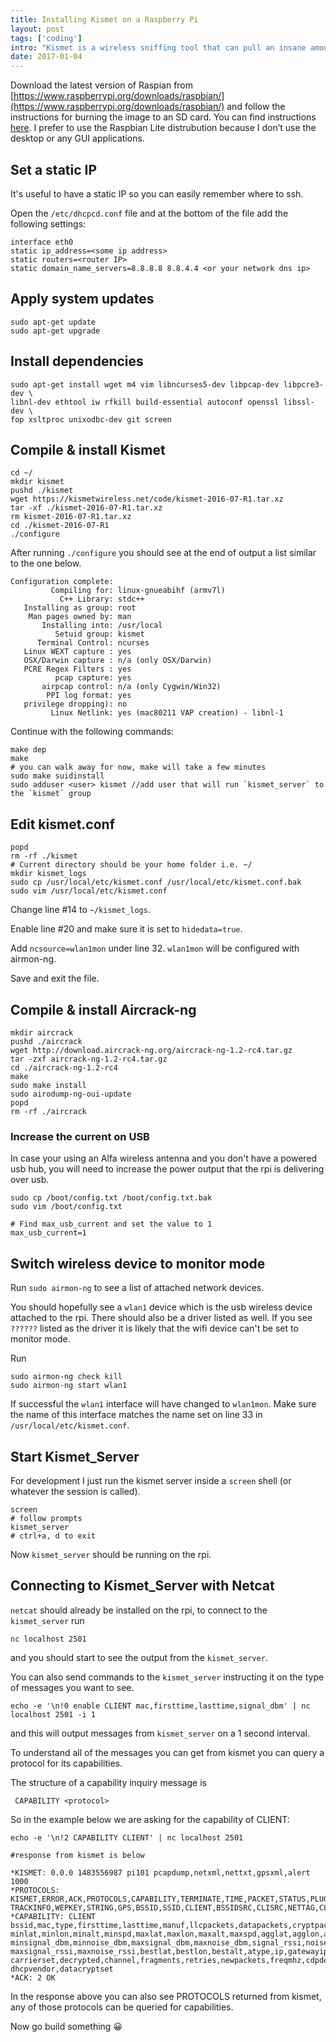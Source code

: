 ```yaml
---
title: Installing Kismet on a Raspberry Pi
layout: post
tags: ['coding']
intro: "Kismet is a wireless sniffing tool that can pull an insane amount of information from wireless data. In this guide I explain how to install Kismet on a Raspberry Pi running Raspbian."
date: 2017-01-04
---
```


Download the latest version of Raspian from [https://www.raspberrypi.org/downloads/raspbian/](https://www.raspberrypi.org/downloads/raspbian/) and follow the instructions for burning the image to an SD card. You can find instructions [here](https://www.raspberrypi.org/documentation/installation/installing-images/README.md). I prefer to use the Raspbian Lite distrubution because I don’t use the desktop or any GUI applications.

## Set a static IP
It's useful to have a static IP so you can easily remember where to ssh.

Open the `/etc/dhcpcd.conf` file and at the bottom of the file add the following settings:

```
interface eth0
static ip_address=<some ip address>
static routers=<router IP>
static domain_name_servers=8.8.8.8 8.8.4.4 <or your network dns ip>

```

## Apply system updates
```
sudo apt-get update
sudo apt-get upgrade
```

## Install dependencies
```
sudo apt-get install wget m4 vim libncurses5-dev libpcap-dev libpcre3-dev \
libnl-dev ethtool iw rfkill build-essential autoconf openssl libssl-dev \
fop xsltproc unixodbc-dev git screen
```

## Compile & install Kismet
```
cd ~/
mkdir kismet
pushd ./kismet
wget https://kismetwireless.net/code/kismet-2016-07-R1.tar.xz
tar -xf ./kismet-2016-07-R1.tar.xz
rm kismet-2016-07-R1.tar.xz
cd ./kismet-2016-07-R1
./configure

```

After running `./configure` you should see at the end of output a list similar to the one below.

```
Configuration complete:
         Compiling for: linux-gnueabihf (armv7l)
           C++ Library: stdc++
   Installing as group: root
    Man pages owned by: man
       Installing into: /usr/local
          Setuid group: kismet
      Terminal Control: ncurses
   Linux WEXT capture : yes
   OSX/Darwin capture : n/a (only OSX/Darwin)
   PCRE Regex Filters : yes
          pcap capture: yes
       airpcap control: n/a (only Cygwin/Win32)
        PPI log format: yes
   privilege dropping): no
         Linux Netlink: yes (mac80211 VAP creation) - libnl-1 
```

Continue with the following commands:

```
make dep 
make
# you can walk away for now, make will take a few minutes
sudo make suidinstall
sudo adduser <user> kismet //add user that will run `kismet_server` to the `kismet` group
```

## Edit kismet.conf
```
popd
rm -rf ./kismet
# Current directory should be your home folder i.e. ~/
mkdir kismet_logs
sudo cp /usr/local/etc/kismet.conf /usr/local/etc/kismet.conf.bak
sudo vim /usr/local/etc/kismet.conf
```

Change line #14 to `~/kismet_logs`.

Enable line #20 and make sure it is set to `hidedata=true`.

Add `ncsource=wlan1mon` under line 32. `wlan1mon` will be configured with airmon-ng.

Save and exit the file.

## Compile & install Aircrack-ng
```
mkdir aircrack
pushd ./aircrack
wget http://download.aircrack-ng.org/aircrack-ng-1.2-rc4.tar.gz
tar -zxf aircrack-ng-1.2-rc4.tar.gz
cd ./aircrack-ng-1.2-rc4
make
sudo make install
sudo airodump-ng-oui-update
popd
rm -rf ./aircrack
```

### Increase the current on USB

In case your using an Alfa wireless antenna and you don't have a powered usb hub,
you will need to increase the power output that the rpi is delivering over usb.

```
sudo cp /boot/config.txt /boot/config.txt.bak
sudo vim /boot/config.txt

# Find max_usb_current and set the value to 1 
max_usb_current=1
```

##  Switch wireless device to monitor mode

Run `sudo airmon-ng` to see a list of attached network devices.

You should hopefully see a `wlan1` device which is the usb wireless device attached to the rpi. There should also be a driver listed as well. If you see `??????` listed as the driver it is likely that the wifi device can't be set to monitor mode.

Run 

```
sudo airmon-ng check kill
sudo airmon-ng start wlan1
```

If successful the `wlan1` interface will have changed to `wlan1mon`. Make sure the name of this interface matches the name set on line 33 in `/usr/local/etc/kismet.conf`.


## Start Kismet_Server

For development I just run the kismet server inside a `screen` shell (or whatever the session is called).

```
screen
# follow prompts
kismet_server
# ctrl+a, d to exit
```

Now `kismet_server` should be running on the rpi.

## Connecting to Kismet_Server with Netcat

`netcat` should already be installed on the rpi, to connect to the `kismet_server` run
```
nc localhost 2501
```
and you should start to see the output from the `kismet_server`.

You can also send commands to the `kismet_server` instructing it on the type of messages you want to see.
```
echo -e '\n!0 enable CLIENT mac,firsttime,lasttime,signal_dbm' | nc localhost 2501 -i 1
```

and this will output messages from `kismet_server` on a 1 second interval.

To understand all of the messages you can get from kismet you can query a protocol for its capabilities.

The structure of a capability inquiry message is
```
 CAPABILITY <protocol>
```

So in the example below we are asking for the capability of CLIENT:

```
echo -e '\n!2 CAPABILITY CLIENT' | nc localhost 2501

#response from kismet is below

*KISMET: 0.0.0 1483556987 pi101 pcapdump,netxml,nettxt,gpsxml,alert 1000
*PROTOCOLS: KISMET,ERROR,ACK,PROTOCOLS,CAPABILITY,TERMINATE,TIME,PACKET,STATUS,PLUGIN,SOURCE,ALERT,COMMON,
TRACKINFO,WEPKEY,STRING,GPS,BSSID,SSID,CLIENT,BSSIDSRC,CLISRC,NETTAG,CLITAG,REMOVE,CHANNEL,INFO,BATTERY,CRITFAIL
*CAPABILITY: CLIENT bssid,mac,type,firsttime,lasttime,manuf,llcpackets,datapackets,cryptpackets,gpsfixed,
minlat,minlon,minalt,minspd,maxlat,maxlon,maxalt,maxspd,agglat,agglon,aggalt,aggpoints,signal_dbm,noise_dbm,
minsignal_dbm,minnoise_dbm,maxsignal_dbm,maxnoise_dbm,signal_rssi,noise_rssi,minsignal_rssi,minnoise_rssi,
maxsignal_rssi,maxnoise_rssi,bestlat,bestlon,bestalt,atype,ip,gatewayip,datasize,maxseenrate,encodingset,
carrierset,decrypted,channel,fragments,retries,newpackets,freqmhz,cdpdevice,cdpport,dot11d,dhcphost,
dhcpvendor,datacryptset
*ACK: 2 OK
```

In the response above you can also see PROTOCOLS returned from kismet, any of those protocols can be queried for capabilities.

Now go build something 😀

